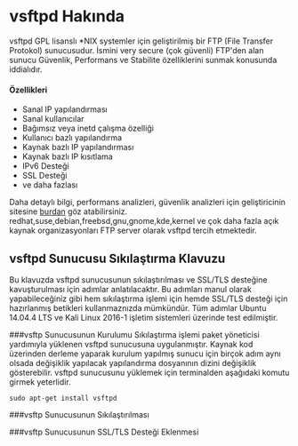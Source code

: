 # vsftpd Hakında
vsftpd GPL lisanslı *NIX systemler için geliştirilmiş bir FTP (File Transfer Protokol) sunucusudur. İsmini very secure (çok güvenli) FTP'den alan sunucu Güvenlik, Performans ve Stabilite özelliklerini sunmak konusunda iddialıdır. 
#### Özellikleri
  * Sanal IP yapılandırması
  * Sanal kullanıcılar
  * Bağımsız veya inetd çalışma özelliği
  * Kullanıcı bazlı yapılandırma
  * Kaynak bazlı IP yapılandırması
  * Kaynak bazlı IP kısıtlama
  * IPv6 Desteği
  * SSL Desteği
  * ve daha fazlası

Daha detaylı bilgi, performans analizleri, güvenlik analizleri için geliştiricinin sitesine [burdan](https://security.appspot.com/vsftpd.html) göz atabilirsiniz.
  redhat,suse,debian,freebsd,gnu,gnome,kde,kernel ve çok daha fazla açık kaynak organizasyonları FTP server olarak vsftpd tercih etmektedir.

## vsftpd Sunucusu Sıkılaştırma Klavuzu
Bu klavuzda vsftpd sunucusunun sıkılaştırılması ve SSL/TLS desteğine kavuşturulması için adımlar anlatılacaktır. Bu adımları manul olarak yapabileceğiniz gibi hem sıkılaştırma işlemi için hemde SSL/TLS desteği için hazırlanmış betikleri kullanmaznızda mümkündür. Tüm adımlar Ubuntu 14.04.4 LTS ve Kali Linux 2016-1 işletim sistemleri üzerinde test edilmiştir.

###vsftp Sunucusunun Kurulumu
Sıkılaştırma işlemi paket yöneticisi yardımıyla yüklenen vsftpd sunucusuna uygulanmıştır. Kaynak kod üzerinden derleme yaparak kurulum yapılmış sunucu için birçok adım aynı olsada değişiklik yapılacak yapılandırma dosyanının dizini değişiklik gösterebilir. vsftpd sunucusunu yüklemek için terminalden aşağıdaki komutu girmek yeterlidir.

    sudo apt-get install vsftpd 


###vsftp Sunucusunun Sıkılaştırılması

###vsftp Sunucusunun SSL/TLS Desteği Eklenmesi
